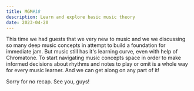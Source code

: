 ```yaml
---
title: MGM#18
description: Learn and explore basic music theory
date: 2023-04-20
---
```


This time we had guests that we very new to music and we we discussing so many deep music concepts in attempt to build a foundation for immediate jam. But music still has it's learning curve, even with help of Chromatone. To start navigating music concepts space in order to make informed decisions about rhythms and notes to play or omit is a whole way for every music learner. And we can get along on any part of it!

Sorry for no recap. See you, guys!

<youtube-embed video="72Zidqiee9k"></youtube-embed>